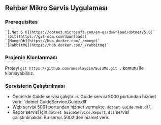 ﻿## Rehber Mikro Servis Uygulaması

### Prerequisites
```
`[.Net 5.0](https://dotnet.microsoft.com/en-us/download/dotnet/5.0)`
`[Git](https://git-scm.com/downloads)`
`[MongoDb](https://hub.docker.com/_/mongo)`
`[RabbitMQ](https://hub.docker.com/_/rabbitmq)`
```

### Projenin Klonlanması
Projeyi `git https://github.com/onselaydin/GuidMs.git .` komutu ile klonlayabiliriz.

### Servislerin Çalıştırılması
- Öncelikle Guide servisi çalıştırılır. Guide servisi 5000 portundan hizmet verir. ´dotnet GuideService.Guide.dll`
- Web servisi 5001 portundan hizmet vermekte. `dotnet Guide.Web.dll`
- Rapor servisi için `dotnet GuideService.Report.dll` servisi çalıştırılmalıdır. Bu servis 5002 den hizmet verir.

